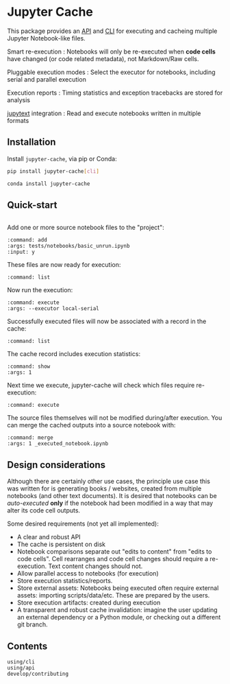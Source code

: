 # Jupyter Cache

This package provides an [API](use/api) and [CLI](use/cli) for executing and cacheing multiple Jupyter Notebook-like files.

Smart re-execution
: Notebooks will only be re-executed when **code cells** have changed (or code related metadata), not Markdown/Raw cells.

Pluggable execution modes
: Select the executor for notebooks, including serial and parallel execution

Execution reports
: Timing statistics and exception tracebacks are stored for analysis

[jupytext](https://jupytext.readthedocs.io) integration
: Read and execute notebooks written in multiple formats

## Installation

Install `jupyter-cache`, via pip or Conda:

```bash
pip install jupyter-cache[cli]
```

```bash
conda install jupyter-cache
```

## Quick-start

```{jcache-clear}
```

Add one or more source notebook files to the "project":

```{jcache-cli} jupyter_cache.cli.commands.cmd_project:cmnd_project
:command: add
:args: tests/notebooks/basic_unrun.ipynb
:input: y
```

These files are now ready for execution:

```{jcache-cli} jupyter_cache.cli.commands.cmd_project:cmnd_project
:command: list
```

Now run the execution:

```{jcache-cli} jupyter_cache.cli.commands.cmd_main:jcache
:command: execute
:args: --executor local-serial
```

Successfully executed files will now be associated with a record in the cache:

```{jcache-cli} jupyter_cache.cli.commands.cmd_project:cmnd_project
:command: list
```

The cache record includes execution statistics:

```{jcache-cli} jupyter_cache.cli.commands.cmd_cache:cmnd_cache
:command: show
:args: 1
```

Next time we execute, jupyter-cache will check which files require re-execution:

```{jcache-cli} jupyter_cache.cli.commands.cmd_main:jcache
:command: execute
```

The source files themselves will not be modified during/after execution.
You can merge the cached outputs into a source notebook with:

```{jcache-cli} jupyter_cache.cli.commands.cmd_project:cmnd_project
:command: merge
:args: 1 _executed_notebook.ipynb
```

## Design considerations

Although there are certainly other use cases, the principle use case this was written for is generating books / websites, created from multiple notebooks (and other text documents).
It is desired that notebooks can be *auto-executed* **only** if the notebook had been modified in a way that may alter its code cell outputs.

Some desired requirements (not yet all implemented):

- A clear and robust API
- The cache is persistent on disk
- Notebook comparisons separate out "edits to content" from "edits to code cells".
  Cell rearranges and code cell changes should require a re-execution.
  Text content changes should not.
- Allow parallel access to notebooks (for execution)
- Store execution statistics/reports.
- Store external assets: Notebooks being executed often require external assets: importing scripts/data/etc. These are prepared by the users.
- Store execution artifacts: created during execution
- A transparent and robust cache invalidation: imagine the user updating an external dependency or a Python module, or checking out a different git branch.

## Contents

```{toctree}
using/cli
using/api
develop/contributing
```
